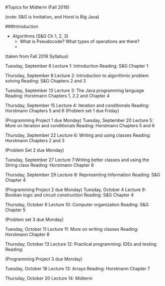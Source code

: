 #Topics for Midterm (Fall 2016)

(note: S&G is Invitation, and Horst is Big Java)

###Introduction
- Algorithms (S&G Ch 1, 2, 3)
	- What is Pseudocode? What types of operations are there?
	- 



(taken from Fall 2016 Syllabus)



Tuesday, September 6
Lecture 1: Introduction
Reading: S&G Chapter 1

Thursday, September 8
Lecture 2: Introduction to algorithmic problem solving
Reading: S&G Chapters 2 and 3

Tuesday, September 13
Lecture 3: The Java programming language 
Reading: Horstmann Chapters 1, 2.2 and Chapter 4

Thursday, September 15
Lecture 4: Iteration and conditionals
Reading: Horstmann Chapters 5 and 6 
(Problem set 1 due Friday)

(Programming Project 1 due Monday)
Tuesday, September 20
Lecture 5: More on iteration and conditionals
Reading: Horstmann Chapters 5 and 6

Thursday, September 22
Lecture 6: Writing and using classes
Reading: Horstmann Chapters 2 and 3

(Problem Set 2 due Monday)

Tuesday, September 27
Lecture 7:Writing better classes and using the String class
Reading: Horstmann Chapter 8

Thursday, September 29
Lecture 8: Representing Information Reading: S&G Chapter 4

(Programming Project 2 due Monday)
Tuesday, October 4
Lecture 9: Boolean logic and circuit construction
Reading: S&G Chapter 4

Thursday, October 6
Lecture 10: Computer organization
Reading: S&G Chapter 5

(Problem set 3 due Monday)

Tuesday, October 11
Lecture 11: More on writing classes
Reading: Horstmann Chapter 8

Thursday, October 13
Lecture 12: Practical programming: IDEs and testing 
Reading:

(Programming Project 3 due Monday)

Tuesday, October 18
Lecture 13: Arrays
Reading: Horstmann Chapter 7

Thursday, October 20
Lecture 14: Midterm